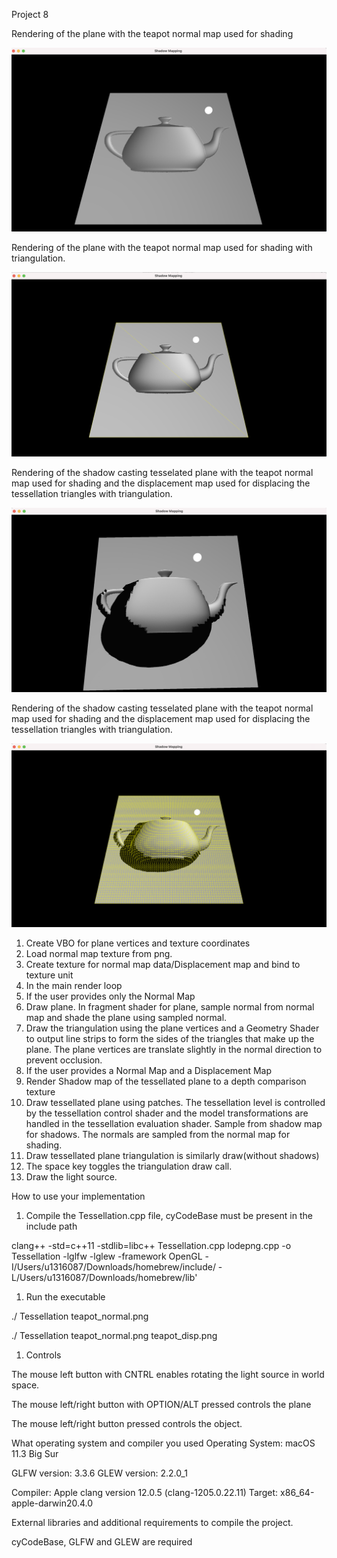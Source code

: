 Project 8

Rendering of the plane with the teapot normal map used for shading

![](1.png)

Rendering of the plane with the teapot normal map used for shading with triangulation.

![](2.png)

Rendering of the shadow casting tesselated plane with the teapot normal map used for shading and the displacement map used for displacing the tessellation triangles with triangulation.

![](3.png)

Rendering of the shadow casting tesselated plane with the teapot normal map used for shading and the displacement map used for displacing the tessellation triangles with triangulation.

![](4.png)

1. Create VBO for plane vertices and texture coordinates
2. Load normal map texture from png.
3. Create texture for normal map data/Displacement map and bind to texture unit
4. In the main render loop
5. If the user provides only the Normal Map
  1. Draw plane. In fragment shader for plane, sample normal from normal map and shade the plane using sampled normal.
  2. Draw the triangulation using the plane vertices and a Geometry Shader to output line strips to form the sides of the triangles that make up the plane. The plane vertices are translate slightly in the normal direction to prevent occlusion.
6. If the user provides a Normal Map and a Displacement Map
  1. Render Shadow map of the tessellated plane to a depth comparison texture
  2. Draw tessellated plane using patches. The tessellation level is controlled by the tessellation control shader and the model transformations are handled in the tessellation evaluation shader. Sample from shadow map for shadows. The normals are sampled from the normal map for shading.
  3. Draw tessellated plane triangulation is similarly draw(without shadows)
7. The space key toggles the triangulation draw call.
8. Draw the light source.

How to use your implementation

1. Compile the Tessellation.cpp file, cyCodeBase must be present in the include path

clang++ -std=c++11 -stdlib=libc++ Tessellation.cpp lodepng.cpp -o Tessellation -lglfw -lglew -framework OpenGL -I/Users/u1316087/Downloads/homebrew/include/ -L/Users/u1316087/Downloads/homebrew/lib'

1. Run the executable

./ Tessellation teapot\_normal.png

./ Tessellation teapot\_normal.png teapot\_disp.png

1. Controls

The mouse left button with CNTRL enables rotating the light source in world space.

The mouse left/right button with OPTION/ALT pressed controls the plane

The mouse left/right button pressed controls the object.

What operating system and compiler you used
 Operating System: macOS 11.3 Big Sur

GLFW version: 3.3.6 GLEW version: 2.2.0\_1

Compiler:
 Apple clang version 12.0.5 (clang-1205.0.22.11) Target: x86\_64-apple-darwin20.4.0

External libraries and additional requirements to compile the project.

cyCodeBase, GLFW and GLEW are required
